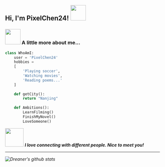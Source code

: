 <h2> Hi, I'm PixelChen24! <img src="https://media.giphy.com/media/mGcNjsfWAjY5AEZNw6/giphy.gif" width="50"></h2>

### <img src="https://media.giphy.com/media/VgCDAzcKvsR6OM0uWg/giphy.gif" width="50"> A little more about me...  

```Python
class WhoAmI:
 	user = 'PixelChen24'
	hobbies = 
	[
		'Playing soccer',
		'Watching movies',
		'Reading poems...'
	]
	
	def getCity():
		return "Nanjing"
	
	def Ambitions():
		LearnFilming()
		FinishMyNovel()
		LoveSomeone()
```

<img src="https://media.giphy.com/media/LnQjpWaON8nhr21vNW/giphy.gif" width="60"> <em><b>I love connecting with different people. Nice to meet you!</b>

---

![Dreaner's github stats](https://github-readme-stats.vercel.app/api?username=PixelChen24&hide=[%22issues%22]&show_icons=true)
